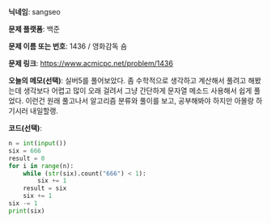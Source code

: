 **닉네임**: sangseo

**문제 플랫폼**: 백준

**문제 이름 또는 번호**: 1436 / 영화감독 숌

**문제 링크**: https://www.acmicpc.net/problem/1436

**오늘의 메모(선택)**: 실버5를 풀어보았다. 좀 수학적으로 생각하고 계산해서 풀려고 해봤는데 생각보다 어렵고 많이 오래 걸려서 그냥 간단하게 문자열 메소드 사용해서 쉽게 풀었다. 이런건 원래 풀고나서 알고리즘 분류와 풀이를 보고, 공부해봐야 하지만 아몰랑 하기시러 내일할랭.

**코드(선택)**:
```python
n = int(input())
six = 666
result = 0
for i in range(n):
    while (str(six).count("666") < 1):
        six += 1
    result = six
    six += 1
six -= 1
print(six)
```
